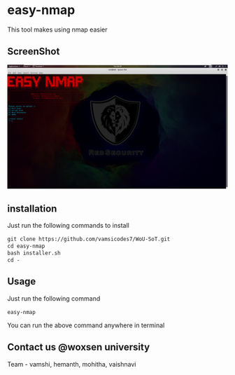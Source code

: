  # easy-nmap
This tool makes using nmap easier
## ScreenShot
![salam](./screen.png)
## installation
Just run the following commands to install
```
git clone https://github.com/vamsicodes7/WoU-SoT.git
cd easy-nmap
bash installer.sh
cd -
```
## Usage
Just run the following command
```
easy-nmap
```
You can run the above command anywhere in terminal
## Contact us @woxsen university
Team - vamshi, hemanth, mohitha, vaishnavi
